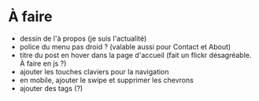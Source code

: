 À faire
=======

* dessin de l'à propos (je suis l'actualité)
* police du menu pas droid ? (valable aussi pour Contact et About)
* titre du post en hover dans la page d'accueil
  (fait un flickr désagréable. À faire en js ?)
* ajouter les touches claviers pour la navigation
* en mobile, ajouter le swipe et supprimer les chevrons
* ajouter des tags (?)
